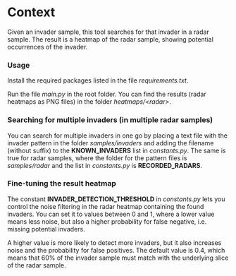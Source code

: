 # Context

Given an invader sample, this tool searches for that invader in a radar sample. The result is a heatmap of the radar sample, showing potential occurrences of the invader.

### Usage

Install the required packages listed in the file *requirements.txt*.

Run the file *main.py* in the root folder. You can find the results (radar heatmaps as PNG files) in the folder *heatmaps/\<radar>*.

### Searching for multiple invaders (in multiple radar samples)

You can search for multiple invaders in one go by placing a text file with the invader pattern in the folder *samples/invaders* and adding the filename (without suffix) to the **KNOWN_INVADERS** list in *constants.py*. The same is true for radar samples, where the folder for the pattern files is *samples/radar* and the list in *constants.py* is **RECORDED_RADARS**.

### Fine-tuning the result heatmap

The constant **INVADER_DETECTION_THRESHOLD** in *constants.py* lets you control the noise filtering in the radar heatmap containing the found invaders. You can set it to values between 0 and 1, where a lower value means less noise, but also a higher probability for false negative, i.e. missing potential invaders.

A higher value is more likely to detect more invaders, but it also increases noise and the probability for false positives. The default value is 0.4, which means that 60% of the invader sample must match with the underlying slice of the radar sample.